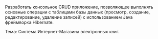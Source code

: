 Разработать консольное CRUD приложение, позволяющее выполнять основные операции с таблицами базы данных (просмотр, создание, редактирование, удаление записей) с использованием Java фреймворка Hibernate.

Тема: Система Интернет-Магазина электронных книг.
